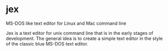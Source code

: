 # jex
MS-DOS like text editor for Linux and Mac command line

Jex is a text editor for unix command line that is in the early stages of development. 
The general idea is to create a simple text editor in the style of the classic blue MS-DOS text editor.
